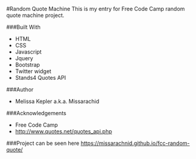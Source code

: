 #Random Quote Machine
This is my entry for Free Code Camp random quote machine project.

###Built With
+  HTML  
+  CSS  
+  Javascript  
+  Jquery  
+  Bootstrap  
+  Twitter widget  
+  Stands4 Quotes API

###Author
+  Melissa Kepler a.k.a. Missarachid  

###Acknowledgements
+  Free Code Camp
+ http://www.quotes.net/quotes_api.php

###Project can be seen here https://missarachnid.github.io/fcc-random-quote/
